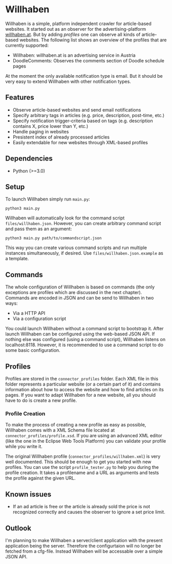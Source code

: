 # Willhaben

Willhaben is a simple, platform independent crawler for article-based websites. It started out as an observer for the advertising-platform [willhaben.at]. But by adding *profiles* one can observe all kinds of article-based websites. The following list shows an overview of the profiles that are currently supported:

* Willhaben: willhaben.at is an advertising service in Austria
* DoodleComments: Observes the comments section of Doodle schedule pages

At the moment the only available notification type is email. But it should be very easy to extend Willhaben with other notification types.

## Features

* Observe article-based websites and send email notifications
* Specify arbitrary tags in articles (e.g. price, description, post-time, etc.)
* Specify notification trigger-criteria based on tags (e.g. description contains X, price lower than Y, etc.)
* Handle paging in websites
* Presistent index of already processed articles
* Easily extendable for new websites through XML-based profiles
 
## Dependencies

* Python (>=3.0)

## Setup

To launch Willhaben simply run `main.py`:

    python3 main.py

Willhaben will automatically look for the command script `files/willhaben.json`. However, you can create arbitrary command script and pass them as an argument:

    python3 main.py path/to/commandscript.json

This way you can create various command scripts and run multiple instances simultaneously, if desired. Use `files/willhaben.json.example` as a template.

## Commands

The whole configuration of Willhaben is based on commands (the only exceptions are profiles which are discussed in the next chapter). Commands are encoded in JSON and can be send to Willhaben in two ways:

* Via a HTTP API
* Via a configuration script

You could launch Willhaben without a command script to bootstrap it. After launch Willhaben can be configured using the web-based JSON API. If nothing else was configured (using a command script), Willhaben listens on localhost:8118. However, it is recommended to use a command script to do some basic configuration.

## Profiles

Profiles are stored in the `connector_profiles` folder. Each XML file in this folder represents a particular website (or a certain part of it) and contains information about how to access the website and how to find articles on its pages. If you want to adapt Willhaben for a new website, all you should have to do is create a new profile.

### Profile Creation

To make the process of creating a new profile as easy as possible, Willhaben comes with a XML Schema file located at `connector_profiles/profile.xsd`. If you are using an advanced XML editor (like the one in the Eclipse Web Tools Platform) you can validate your profile while you write it.

The original Willhaben profile (`connector_profiles/willhaben.xml`) is very well documented. This should be enough to get you started with new profiles. You can use the script `profile_tester.py` to help you during the profile creation. It takes a profilename and a URL as arguments and tests the profile against the given URL.

## Known issues

* If an ad article is free or the article is already sold the price is not recognized correctly and causes the observer to ignore a set price limit.

## Outlook

I'm planning to make Willhaben a server/client application with the present application being the server. Therefore the configurtaion will no longer be fetched from a cfg-file. Instead Willhaben will be accessable over a simple JSON API.

[willhaben.at]: http://www.willhaben.at/
